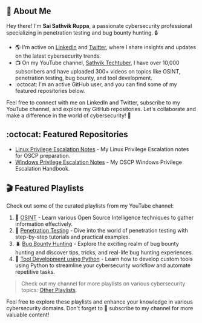## :wave: About Me

Hey there! I'm **Sai Sathvik Ruppa**, a passionate cybersecurity professional specializing in penetration testing and bug bounty hunting. :lock:

- :earth_americas: I'm active on [LinkedIn](https://www.linkedin.com/in/saisathvikruppa/) and [Twitter](https://www.twitter.com/nullshock1), where I share insights and updates on the latest cybersecurity trends.
- :tv: On my YouTube channel, [Sathvik Techtuber](https://www.youtube.com/@SathvikTechtuber), I have over 10,000 subscribers and have uploaded 300+ videos on topics like OSINT, penetration testing, bug bounty, and tool development.
- :octocat: I'm an active GitHub user, and you can find some of my featured repositories below.

Feel free to connect with me on LinkedIn and Twitter, subscribe to my YouTube channel, and explore my GitHub repositories. Let's collaborate and make a difference in the world of cybersecurity! :rocket:

## :octocat: Featured Repositories

- [Linux Privilege Escalation Notes](https://github.com/saisathvik1/Linux-Privilege-Escalation-Notes) - My Linux Privilege Escalation notes for OSCP preparation.
- [Windows Privilege Escalation Notes](https://github.com/saisathvik1/Windows-Privilege-Escalation-Notes) - My OSCP Windows Privilege Escalation Handbook.

## :clapper: Featured Playlists

Check out some of the curated playlists from my YouTube channel:

1. :mag_right: [OSINT](https://www.youtube.com/playlist?list=PLlrnAg4kKF3pnWNMsiabIDzvdEeqENwim) - Learn various Open Source Intelligence techniques to gather information effectively.
2. :lock_with_ink_pen: [Penetration Testing](https://www.youtube.com/playlist?list=PLlrnAg4kKF3oaKXZW4z-pHBdoU1bOlXSm) - Dive into the world of penetration testing with step-by-step tutorials and practical examples.
3. :beetle: [Bug Bounty Hunting](https://www.youtube.com/playlist?list=PLlrnAg4kKF3r26OIyfoYQQ-YqySE3fyE_) - Explore the exciting realm of bug bounty hunting and discover tips, tricks, and real-life bug hunting experiences.
4. :wrench: [Tool Development using Python](https://www.youtube.com/playlist?list=PLlrnAg4kKF3opRiK2hbV_kuvCwBaXxvTv) - Learn how to develop custom tools using Python to streamline your cybersecurity workflow and automate repetitive tasks.

> Check out my channel for more playlists on various cybersecurity topics: [Other Playlists](https://www.youtube.com/@SathvikTechtuber/playlists).

Feel free to explore these playlists and enhance your knowledge in various cybersecurity domains. Don't forget to :bell: subscribe to my channel for more valuable content!
